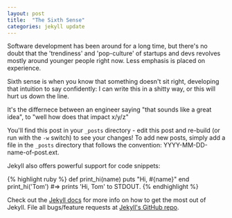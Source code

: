 ```yaml
---
layout: post
title:  "The Sixth Sense"
categories: jekyll update
---
```


Software development has been around for a long time, but there's no doubt that the 'trendiness' and 'pop-culture' of startups and devs revolves mostly around younger
people right now. Less emphasis is placed on experience.

Sixth sense is when you know that something doesn't sit right, developing that intuition to say confidently: I can write this in a shitty way, or this will hurt us down the line.

It's the differnece between an engineer saying "that sounds like a great idea", to "well how does that impact x/y/z"

You'll find this post in your `_posts` directory - edit this post and re-build (or run with the `-w` switch) to see your changes!
To add new posts, simply add a file in the `_posts` directory that follows the convention: YYYY-MM-DD-name-of-post.ext.

Jekyll also offers powerful support for code snippets:

{% highlight ruby %}
def print_hi(name)
  puts "Hi, #{name}"
end
print_hi('Tom')
#=> prints 'Hi, Tom' to STDOUT.
{% endhighlight %}

Check out the [Jekyll docs][jekyll] for more info on how to get the most out of Jekyll. File all bugs/feature requests at [Jekyll's GitHub repo][jekyll-gh].

[jekyll-gh]: https://github.com/mojombo/jekyll
[jekyll]:    http://jekyllrb.com
